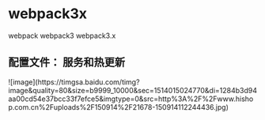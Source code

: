 # webpack3x
webpack   webpack3 webpack3.x
<h2>配置文件： 服务和热更新</h2>
![image](https://timgsa.baidu.com/timg?image&quality=80&size=b9999_10000&sec=1514015024770&di=1284b3d94aa00cd54e37bcc33f7efce5&imgtype=0&src=http%3A%2F%2Fwww.hishop.com.cn%2Fuploads%2F150914%2F21678-150914112244436.jpg)

